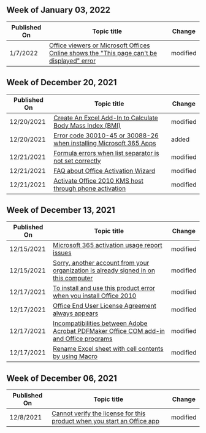 <!-- This file is generated automatically each week. Changes made to this file will be overwritten.-->



## Week of January 03, 2022


| Published On |Topic title | Change |
|------|------------|--------|
| 1/7/2022 | [Office viewers or Microsoft Offices Online shows the "This page can't be displayed" error](/office/troubleshoot/administration/office-viewers-or-web-apps-shows-this-page-cannot-be-displayed) | modified |


## Week of December 20, 2021


| Published On |Topic title | Change |
|------|------------|--------|
| 12/20/2021 | [Create An Excel Add-In to Calculate Body Mass Index (BMI)](/office/troubleshoot/excel/create-add-in-to-calculate-bmi) | modified |
| 12/20/2021 | [Error code 30010-45 or 30088-26 when installing Microsoft 365 Apps](/office/troubleshoot/installation/error-code-30010-45-or-30088-26) | added |
| 12/21/2021 | [Formula errors when list separator is not set correctly](/office/troubleshoot/excel/formula-errors) | modified |
| 12/21/2021 | [FAQ about Office Activation Wizard](/office/troubleshoot/office-suite-issues/faq-about-office-activation-wizard) | modified |
| 12/21/2021 | [Activate Office 2010 KMS host through phone activation](/office/troubleshoot/activation/activate-office-2010-kms-host-via-phone-activation) | modified |


## Week of December 13, 2021


| Published On |Topic title | Change |
|------|------------|--------|
| 12/15/2021 | [Microsoft 365 activation usage report issues](/office/troubleshoot/activation/activation-usage-report-issues) | modified |
| 12/15/2021 | [Sorry, another account from your organization is already signed in on this computer](/office/troubleshoot/activation/another-account-already-signed-in) | modified |
| 12/17/2021 | [To install and use this product error when you install Office 2010](/office/troubleshoot/office-suite-issues/install-and-use-this-product-error) | modified |
| 12/17/2021 | [Office End User License Agreement always appears](/office/troubleshoot/office-suite-issues/office-end-user-license-agreement) | modified |
| 12/17/2021 | [Incompatibilities between Adobe Acrobat PDFMaker Office COM add-in and Office programs](/office/troubleshoot/third-party-add-ins/incompatibilities-between-office-and-adobe) | modified |
| 12/17/2021 | [Rename Excel sheet with cell contents by using Macro](/office/troubleshoot/excel/use-macro-rename-sheet) | modified |


## Week of December 06, 2021


| Published On |Topic title | Change |
|------|------------|--------|
| 12/8/2021 | [Cannot verify the license for this product when you start an Office app](/office/troubleshoot/activation/license-issue-when-start-office-application) | modified |
